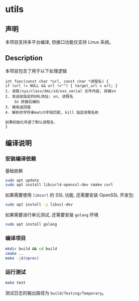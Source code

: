 # utils

## 声明

本项目支持多平台编译, 但接口功能仅支持 Linux 系统。

## Description

本项目包含了用于以下处理逻辑

    int func(const char *url, const char *进程名) {
    if (url != NULL && url !="") { target_url = url; }
    1. 读取/sys/class/dmi/id/xxx_serial 文件内容, 拼接sn
    2. 发送给指定的URL地址: sn, 进程名
        Sn 拼接后编码
    3. 接收返回值
    4. 解析的字符串match字段匹配, kill 指定进程名称

    如果初始化传递了默认进程名.
    }

## 编译说明

### 安装编译依赖

基础依赖

```bash
sudo apt update
sudo apt install libcurl4-openssl-dev cmake curl
```

如果需要使用 `libcurl` 的 SSL 功能, 还需要安装 OpenSSL 开发包:

```bash
sudo apt install -y libssl-dev
```

如果需要进行单元测试, 还需要安装 `golang` 环境

```bash
sudo apt install golang
```

### 编译项目

```bash
mkdir build && cd build
cmake ..
make -j$(nproc)
```

### 运行测试

```bash
make test
```

测试日志的输出路径为 `build/Testing/Temporary`。

